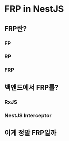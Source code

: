 # FRP in NestJS

## FRP란?

### FP

### RP

### FRP

## 백앤드에서 FRP를?

### RxJS

### NestJS Interceptor

## 이게 정말 FRP일까
